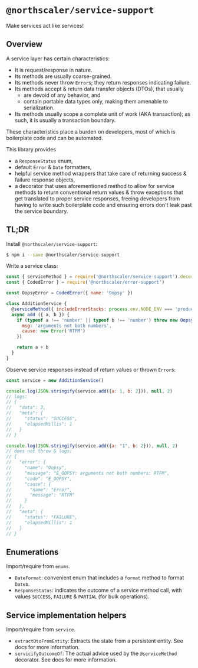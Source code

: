 # `@northscaler/service-support`
Make services act like services!

## Overview
A service layer has certain characteristics:
* It is request/response in nature.
* Its methods are usually coarse-grained.
* Its methods never throw `Error`s; they return responses indicating failure.
* Its methods accept & return data transfer objects (DTOs), that usually
  * are devoid of any behavior, and
  * contain portable data types only, making them amenable to serialization.
* Its methods usually scope a complete unit of work (AKA transaction); as such, it is usually a transaction boundary.

These characteristics place a burden on developers, most of which is boilerplate code and can be automated.

This library provides
* a `ResponseStatus` enum,
* default `Error` & `Date` formatters,
* helpful service method wrappers that take care of returning success & failure response objects,
* a decorator that uses aforementioned method to allow for service methods to return conventional return values & throw exceptions that get translated to proper service responses, freeing developers from having to write such boilerplate code and ensuring errors don't leak past the service boundary.

## TL;DR

Install `@northscaler/service-support`:
```bash
$ npm i --save @northscaler/service-support
```

Write a service class:
```javascript
const { serviceMethod } = require('@northscaler/service-support').decorators
const { CodedError } = require('@northscaler/error-support')

const OopsyError = CodedError({ name: 'Oopsy' })

class AdditionService {
  @serviceMethod({ includeErrorStacks: process.env.NODE_ENV === 'production' })
  async add ({ a, b }) {
    if (typeof a !== 'number' || typeof b !== 'number') throw new OopsyError({
      msg: 'arguments not both numbers',
      cause: new Error('RTFM')
    })

    return a + b
  }
}
```

Observe service responses instead of return values or thrown `Error`s:
```javascript
const service = new AdditionService()

console.log(JSON.stringify(service.add({a: 1, b: 2})), null, 2)
// logs:
// {
//   "data": 3,
//   "meta": {
//     "status": "SUCCESS",
//     "elapsedMillis": 1
//   }
// }

console.log(JSON.stringify(service.add({a: "1", b: 2})), null, 2)
// does not throw & logs:
// {
//   "error": {
//     "name": "Oopsy",
//     "message": "E_OOPSY: arguments not both numbers: RTFM",
//     "code": "E_OOPSY",
//     "cause": {
//       "name": "Error",
//       "message": "RTFM"
//     }
//   },
//   "meta": {
//     "status": "FAILURE",
//     "elapsedMillis": 1
//   }
// }
```

## Enumerations
Import/require from `enums`.

* `DateFormat`: convenient enum that includes a `format` method to format `Date`s.
* `ResponseStatus`: indicates the outcome of a service method call, with values `SUCCESS`, `FAILURE` & `PARTIAL` (for bulk operations).

## Service implementation helpers
Import/require from `service`.

* `extractDtoFromEntity`: Extracts the state from a persistent entity.
See docs for more information.
* `servicifyOutcomeOf`: The actual advice used by the `@serviceMethod` decorator.
See docs for more information.
